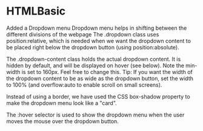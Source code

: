 # HTMLBasic

Added a Dropdown menu
Dropdown menu helps in shifting between the different divisions of the webpage
The .dropdown class uses position:relative, which is needed when we want the dropdown content to be placed right below the dropdown button (using position:absolute).

The .dropdown-content class holds the actual dropdown content. It is hidden by default, and will be displayed on hover (see below). Note the min-width is set to 160px. Feel free to change this. Tip: If you want the width of the dropdown content to be as wide as the dropdown button, set the width to 100% (and overflow:auto to enable scroll on small screens).

Instead of using a border, we have used the CSS box-shadow property to make the dropdown menu look like a "card".

The :hover selector is used to show the dropdown menu when the user moves the mouse over the dropdown button.
